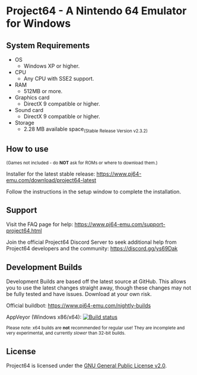 # Project64 - A Nintendo 64 Emulator for Windows

## System Requirements

* OS
    * Windows XP or higher.
* CPU
    * Any CPU with SSE2 support.
* RAM
    * 512MB or more.
* Graphics card
    * DirectX 9 compatible or higher.
* Sound card
    * DirectX 9 compatible or higher.
* Storage
    * 2.28 MB available space<sub>(Stable Release Version v2.3.2)</sub>

## How to use

<sub>(Games not included - do **NOT** ask for ROMs or where to download them.)</sub>

Installer for the latest stable release: https://www.pj64-emu.com/download/project64-latest

Follow the instructions in the setup window to complete the installation.

## Support

Visit the FAQ page for help: https://www.pj64-emu.com/support-project64.html

Join the official Project64 Discord Server to seek additional help from Project64 developers and the community: https://discord.gg/ys69Dak

## Development Builds

Development Builds are based off the latest source at GitHub. This allows you to use the latest changes straight away, though these changes may not be fully tested and have issues. Download at your own risk.

Official buildbot: https://www.pj64-emu.com/nightly-builds

AppVeyor (Windows x86/x64): [![Build status](https://ci.appveyor.com/api/projects/status/sbtwyhaexslyhgx3?svg=true
)](https://ci.appveyor.com/project/project64/project64/branch/master)

<sub>Please note: x64 builds are **not** recommended for regular use! They are incomplete and very experimental, and currently _slower_ than 32-bit builds.</sub>

## License

Project64 is licensed under the
[GNU General Public License v2.0](https://www.gnu.org/licenses/old-licenses/gpl-2.0.en.html).
